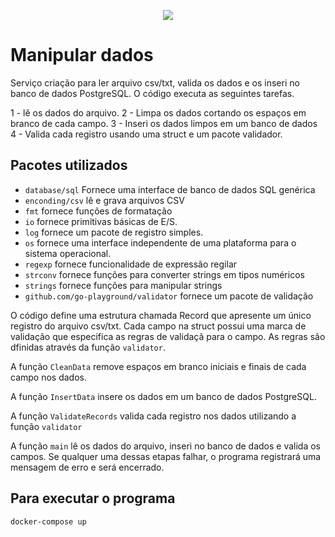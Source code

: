 <p align="center">
<img src="http://img.shields.io/static/v1?label=STATUS&message=EM%20DESENVOLVIMENTO&color=GREEN&style=for-the-badge"/>


# Manipular dados 
Serviço criação para ler arquivo csv/txt, valida os dados e  os inseri no banco de dados PostgreSQL. O código executa as seguintes tarefas. 

1 - lê os dados do arquivo. 
2 - Limpa os dados cortando os espaços em branco de cada campo.
3 - Inseri os dados limpos em um banco de dados 
4 - Valida cada registro usando uma struct e um pacote validador. 

## Pacotes utilizados 

- `database/sql` Fornece uma interface de banco de dados SQL genérica
- `enconding/csv` lê e grava arquivos CSV
- `fmt` fornece funções de formatação 
- `io` fornece primitivas básicas de E/S.
- `log` fornece um pacote de registro simples.
- `os` fornece uma interface independente de uma plataforma para o sistema operacional.
- `regexp` fornece funcionalidade de expressão regilar 
- `strconv` fornece funções para converter strings em tipos numéricos
- `strings` fornece funções para manipular strings
- `github.com/go-playground/validator` fornece um pacote de validação 


O código define uma estrutura chamada Record que apresente um único registro do arquivo csv/txt. Cada campo na struct possui uma marca de validação que especifica as regras de validaçã para o campo. As regras são dfinidas através da função  `validator`. 

A função `CleanData` remove espaços em branco iniciais e finais de cada campo nos dados. 

A função `InsertData` insere os dados em um banco de dados PostgreSQL.

A função `ValidateRecords` valida cada registro nos dados utilizando a função `validator`

A função `main` lê os dados  do arquivo, inseri no banco de dados  e valida os campos. Se qualquer uma dessas etapas falhar, o programa registrará uma mensagem de erro e será encerrado. 

## Para executar o programa 

``` 
docker-compose up 
```
